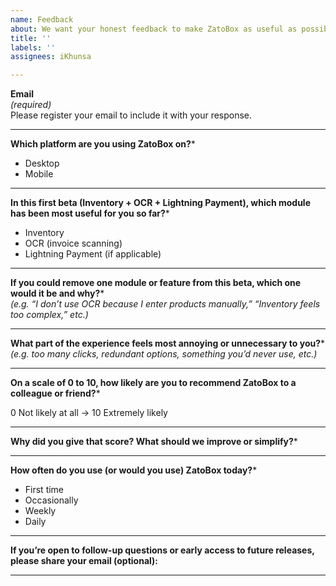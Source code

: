```yaml
---
name: Feedback
about: We want your honest feedback to make ZatoBox as useful as possible.
title: ''
labels: ''
assignees: iKhunsa

---
```


**Email**  
*(required)*  
Please register your email to include it with your response.  

---

**Which platform are you using ZatoBox on?***  
- Desktop  
- Mobile  

---

**In this first beta (Inventory + OCR + Lightning Payment), which module has been most useful for you so far?***  
- Inventory  
- OCR (invoice scanning)  
- Lightning Payment (if applicable)  

---

**If you could remove one module or feature from this beta, which one would it be and why?***  
*(e.g. “I don’t use OCR because I enter products manually,” “Inventory feels too complex,” etc.)*  

---

**What part of the experience feels most annoying or unnecessary to you?***  
*(e.g. too many clicks, redundant options, something you’d never use, etc.)*  

---

**On a scale of 0 to 10, how likely are you to recommend ZatoBox to a colleague or friend?***  

0 Not likely at all → 10 Extremely likely  

---

**Why did you give that score? What should we improve or simplify?***  

---

**How often do you use (or would you use) ZatoBox today?***  
- First time  
- Occasionally  
- Weekly  
- Daily  

---

**If you’re open to follow-up questions or early access to future releases, please share your email (optional):**  

---
